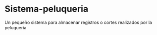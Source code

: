 # Sistema-peluqueria
Un pequeño sistema para almacenar registros o cortes realizados por la peluqueria
